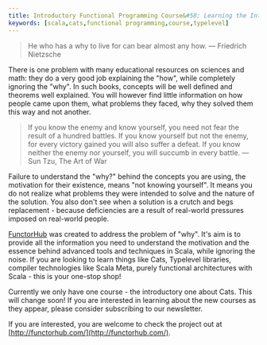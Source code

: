 ```yaml
---
title: Introductory Functional Programming Course&#58; Learning the Intuitive Way
keywords: [scala,cats,functional programming,course,typelevel]
---
```



> He who has a why to live for can bear almost any how. ― Friedrich Nietzsche

There is one problem with many educational resources on sciences and math: they do a very good job explaining the "how", while completely ignoring the "why". In such books, concepts will be well defined and theorems well explained. You will however find little information on how people came upon them, what problems they faced, why they solved them this way and not another.

> If you know the enemy and know yourself, you need not fear the result of a hundred battles. If you know yourself but not the enemy, for every victory gained you will also suffer a defeat. If you know neither the enemy nor yourself, you will succumb in every battle. ― Sun Tzu, The Art of War

Failure to understand the "why?" behind the concepts you are using, the motivation for their existence, means "not knowing yourself". It means you do not realize what problems they were intended to solve and the nature of the solution. You also don't see when a solution is a crutch and begs replacement - because deficiencies are a result of real-world pressures imposed on real-world people.

[FunctorHub](http://functorhub.com/) was created to address the problem of "why". It's aim is to provide all the information you need to understand the motivation and the essence behind advanced tools and techniques in Scala, while ignoring the noise. If you are looking to learn things like Cats, Typelevel libraries, compiler technologies like Scala Meta, purely functional architectures with Scala - this is your one-stop shop!

Currently we only have one course - the introductory one about Cats. This will change soon! If you are interested in learning about the new courses as they appear, please consider subscribing to our newsletter.

If you are interested, you are welcome to check the project out at [http://functorhub.com/](http://functorhub.com/).